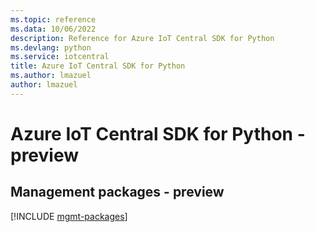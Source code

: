 ```yaml
---
ms.topic: reference
ms.data: 10/06/2022
description: Reference for Azure IoT Central SDK for Python
ms.devlang: python
ms.service: iotcentral
title: Azure IoT Central SDK for Python
ms.author: lmazuel
author: lmazuel
---
```

# Azure IoT Central SDK for Python - preview

## Management packages - preview
[!INCLUDE [mgmt-packages](iot-central-mgmt-index.md)]